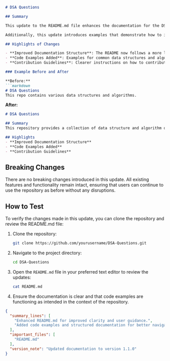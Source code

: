 ```markdown
# DSA Questions

## Summary

This update to the README.md file enhances the documentation for the DSA Questions repository, providing clearer guidance for contributors and users alike. Key changes include a more structured format, detailed explanations of features, and improved navigation through the content. The goal is to ensure that both newcomers and experienced developers can quickly find the information they need to effectively utilize the repository.

Additionally, this update introduces examples that demonstrate how to implement various data structures and algorithms, making it easier for users to understand the practical applications of the code. By improving clarity and accessibility, we hope to foster a more collaborative and engaging environment for contributors.

## Highlights of Changes

- **Improved Documentation Structure**: The README now follows a more logical flow, making it easier to locate sections relevant to your needs.
- **Code Examples Added**: Examples for common data structures and algorithms are included to provide practical context.
- **Contribution Guidelines**: Clearer instructions on how to contribute to the project, including coding standards and pull request processes.

### Example Before and After

**Before:**
```markdown
# DSA Questions
This repo contains various data structures and algorithms.
```

**After:**
```markdown
# DSA Questions

## Summary
This repository provides a collection of data structure and algorithm questions, solutions, and examples suitable for interviews and learning.

## Highlights
- **Improved Documentation Structure**
- **Code Examples Added**
- **Contribution Guidelines**
```

## Breaking Changes

There are no breaking changes introduced in this update. All existing features and functionality remain intact, ensuring that users can continue to use the repository as before without any disruptions.

## How to Test

To verify the changes made in this update, you can clone the repository and review the README.md file:

1. Clone the repository:
   ```bash
   git clone https://github.com/yourusername/DSA-Questions.git
   ```

2. Navigate to the project directory:
   ```bash
   cd DSA-Questions
   ```

3. Open the `README.md` file in your preferred text editor to review the updates:
   ```bash
   cat README.md
   ```

4. Ensure the documentation is clear and that code examples are functioning as intended in the context of the repository.

```json
{
  "summary_lines": [
    "Enhanced README.md for improved clarity and user guidance.",
    "Added code examples and structured documentation for better navigation."
  ],
  "important_files": [
    "README.md"
  ],
  "version_note": "Updated documentation to version 1.1.0"
}
```
```